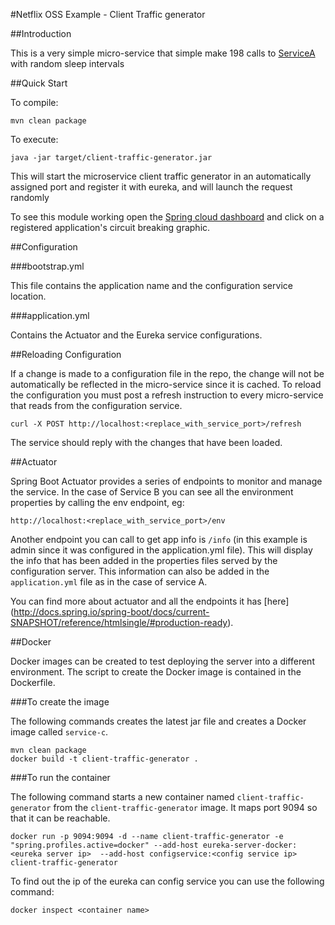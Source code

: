 #Netflix OSS Example - Client Traffic generator

##Introduction

This is a very simple micro-service that simple make 198 calls to [ServiceA](https://github.com/Oreste-Luci/netflix-oss-example/tree/master/service_b) with random sleep intervals

##Quick Start
 
To compile:
 
```ShellSession
mvn clean package
```
 
To execute:
 
```ShellSession
java -jar target/client-traffic-generator.jar
```
 
This will start the microservice client traffic generator in an automatically assigned port and register it with eureka, and will launch the request randomly
 
To see this module working open the [Spring cloud dashboard](https://github.com/Oreste-Luci/netflix-oss-example/tree/master/spring-cloud-dashboard) and click on a registered application's circuit breaking graphic.

 
##Configuration

###bootstrap.yml

This file contains the application name and the configuration service location.

###application.yml

Contains the Actuator and the Eureka service configurations. 


##Reloading Configuration

If a change is made to a configuration file in the repo, the change will not be automatically be reflected in the micro-service since it is cached. 
To reload the configuration you must post a refresh instruction to every micro-service that reads from the configuration service.

```ShellSession
curl -X POST http://localhost:<replace_with_service_port>/refresh
```

The service should reply with the changes that have been loaded.

##Actuator

Spring Boot Actuator provides a series of endpoints to monitor and manage the service. In the case of Service B you can see all the environment properties by calling the env endpoint, eg:

```
http://localhost:<replace_with_service_port>/env
```

Another endpoint you can call to get app info is ```/info``` (in this example is admin since it was configured in the application.yml file). 
This will display the info that has been added in the properties files served by the configuration server. This information can also be added in the ```application.yml``` file as in the case of service A.


You can find more about actuator and all the endpoints it has [here] (http://docs.spring.io/spring-boot/docs/current-SNAPSHOT/reference/htmlsingle/#production-ready).


##Docker

Docker images can be created to test deploying the server into a different environment. The script to create the Docker image is contained in the Dockerfile.
 
###To create the image

The following commands creates the latest jar file and creates a Docker image called ```service-c```.

```
mvn clean package
docker build -t client-traffic-generator .
```

###To run the container

The following command starts a new container named ```client-traffic-generator``` from the ```client-traffic-generator``` image. It maps port 9094 so that it can be reachable.

```
docker run -p 9094:9094 -d --name client-traffic-generator -e "spring.profiles.active=docker" --add-host eureka-server-docker:<eureka server ip>  --add-host configservice:<config service ip> client-traffic-generator
```

To find out the ip of the eureka can config service you can use the following command:
 
```
docker inspect <container name>
```
 
